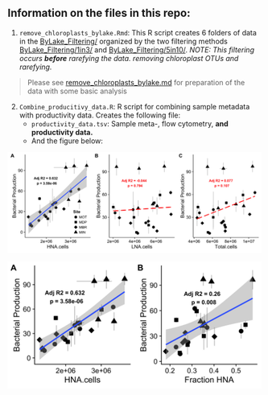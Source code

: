 ## Information on the files in this repo:

1. `remove_chloroplasts_bylake.Rmd`: This R script creates 6 folders of data in the [ByLake_Filtering/](ByLake_Filtering/) organized by the two filtering methods [ByLake_Filtering/1in3/](ByLake_Filtering/1in3/) and [ByLake_Filtering/5in10/](ByLake_Filtering/5in10/). *NOTE: This filtering occurs **before** rarefying the data. removing chloroplast OTUs and rarefying.*

> Please see [remove_chloroplasts_bylake.md](remove_chloroplasts_bylake.md) for preparation of the data with some basic analysis
  
2. `Combine_producitivy_data.R`: R script for combining sample metadata with productivity data. Creates the following file:   
	- `productivity_data.tsv`: Sample meta-, flow cytometry, **and productivity data.**  
	- And the figure below:

![Relationships between Total Bacterial Production in ug C/L/Hr and  (A) High-Nucleic Acid Cells,  (B) Low-Nucleic Acid Cells, and (C) Total Cells](Cutoff_Analysis_Figures/HNA_vs_productivity.png)

![How plot (A) from above compares to (B) fraction HNA between Total Bacterial Production in ug C/L/Hr.](fHNA_vs_productivity.png)
